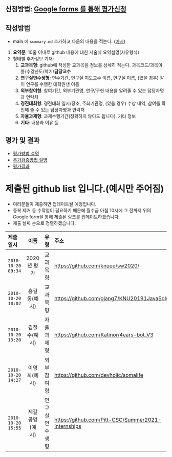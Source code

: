 ## 신청방법: [Google forms 를 통해 평가신청](https://docs.google.com/forms/d/e/1FAIpQLSeOBa-ypL9Fm6xFZpUE-ymmUlp2sy91yAHfeX8F_DAoFHW8nA/viewform?usp=sf_link)

## 작성방법 
- main 에 `summary.md` 추가하고 다음의 내용을 적는다. ([예시](example_summary.md))
1. __요약문__: 10줄 이내로 github 내용에 대한 서술식 요약설명(자유형식)
1. 형태별 추가정보 기재:
    1. __교과목형__: github에 작성한 교과목을 정보를 상세히 적는다. 과목코드/과목이름/수강년도/학기/__담당교수__
    1. __연구실연수생형__: 연수기간, 연구실 지도교수 이름, 연구실 이름, (있을 경우) 같이 연구를 수행한 대학원생 이름
    1. __외부참여형__: 참여기간, 외부기관명, 연구/구현 내용을 알려줄 수 있는 담당자명과 연락처
    1. __경진대회형__: 경진대회 일시/장소, 주최기관명, (있을 경우) 수상 내역, 참여를 확인해 줄 수 있는 담당자명과 연락처
    1. __자율과제형__: 과제수행기간(정확하지 않아도 됩니다), 기타 정보
    1. __기타__: 내용과 이유 등

## 평가 및 결과
* [평가방법 설명](evaluation.md)
* [추가검증방법 설명](evaluation.md#추가검증)
* [평가결과](results.md)

# 제출된 github list 입니다.(예시만 주어짐)
* 여러분들이 제출하면 업데이트될 예정입니다.
* 중복 제거 등 수작업이 필요하기 때문에 월수금 아침 10시에 그 전까지 위의 Google form을 통해 제출된 링크를 업데이트하겠습니다.
* 제출 날짜 순으로 정렬하겠습니다.

| 제출일시 | 이름 | 유형 | 주소 |
|:---|:---:|:---:|:---|
| `2010-10-20 09:34` | 2020년 평가 | 교과목형 | https://github.com/knuee/sw2020/ |
| `2010-10-20 10:02` | 홍길동(예시) | 교과목형 | https://github.com/gjang7/KNU20191JavaSolution |
| `2010-10-20 13:20` | 김철수(예시) | 자율과제형  | https://github.com/Katinor/4ears-bot_V3 |
| `2010-10-20 14:27` | 이영희(예시) | 외부참여형  | https://github.com/devholic/somalife |
| `2010-10-20 15:55` | 제갈공명(예시) | 연구실연수생형  | https://github.com/Pitt-CSC/Summer2021-Internships |
